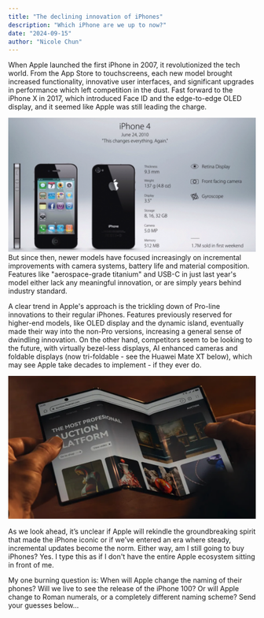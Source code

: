 ```yaml
---
title: "The declining innovation of iPhones"
description: "Which iPhone are we up to now?"
date: "2024-09-15"
author: "Nicole Chun"
---
```


When Apple launched the first iPhone in 2007, it revolutionized the tech world. From the App Store to touchscreens, each new model brought increased functionality, innovative user interfaces, and significant upgrades in performance which left competition in the dust. Fast forward to the iPhone X in 2017, which introduced Face ID and the edge-to-edge OLED display, and it seemed like Apple was still leading the charge. 

![iphonelineup](./iphone.png)
But since then, newer models have focused increasingly on incremental improvements with camera systems, battery life and material composition. Features like "aerospace-grade titanium" and USB-C in just last year's model either lack any meaningful innovation, or are simply years behind industry standard.

A clear trend in Apple's approach is the trickling down of Pro-line innovations to their regular iPhones. Features previously reserved for higher-end models, like OLED display and the dynamic island, eventually made their way into the non-Pro versions, increasing a general sense of dwindling innovation. On the other hand, competitors seem to be looking to the future, with virtually bezel-less displays, AI enhanced cameras and foldable displays (now tri-foldable - see the Huawei Mate XT below), which may see Apple take decades to implement - if they ever do. 

![phone](./phone.png)

As we look ahead, it’s unclear if Apple will rekindle the groundbreaking spirit that made the iPhone iconic or if we’ve entered an era where steady, incremental updates become the norm. Either way, am I still going to buy iPhones? Yes. I type this as if I don't have the entire Apple ecosystem sitting in front of me.

My one burning question is: When will Apple change the naming of their phones? Will we live to see the release of the iPhone 100? Or will Apple change to Roman numerals, or a completely different naming scheme? Send your guesses below...
